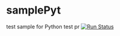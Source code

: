 # samplePyt
test sample for Python
test pr
[![Run Status](https://apibeta.shippable.com/projects/56d2969dc77dae78a8ed6daf/badge?branch=master)](https://beta.shippable.com/projects/56d2969dc77dae78a8ed6daf)
